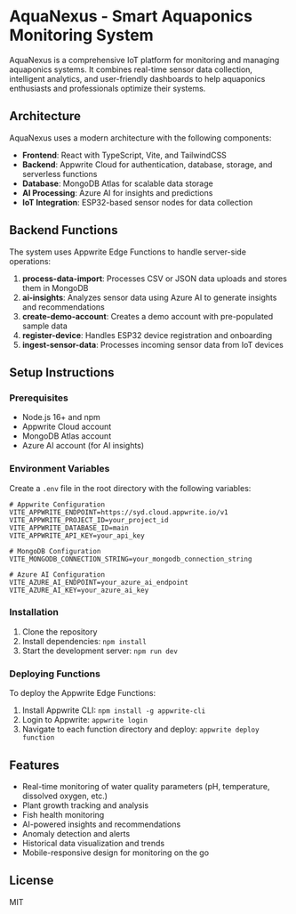# AquaNexus - Smart Aquaponics Monitoring System

AquaNexus is a comprehensive IoT platform for monitoring and managing aquaponics systems. It combines real-time sensor data collection, intelligent analytics, and user-friendly dashboards to help aquaponics enthusiasts and professionals optimize their systems.

## Architecture

AquaNexus uses a modern architecture with the following components:

- **Frontend**: React with TypeScript, Vite, and TailwindCSS
- **Backend**: Appwrite Cloud for authentication, database, storage, and serverless functions
- **Database**: MongoDB Atlas for scalable data storage
- **AI Processing**: Azure AI for insights and predictions
- **IoT Integration**: ESP32-based sensor nodes for data collection

## Backend Functions

The system uses Appwrite Edge Functions to handle server-side operations:

1. **process-data-import**: Processes CSV or JSON data uploads and stores them in MongoDB
2. **ai-insights**: Analyzes sensor data using Azure AI to generate insights and recommendations
3. **create-demo-account**: Creates a demo account with pre-populated sample data
4. **register-device**: Handles ESP32 device registration and onboarding
5. **ingest-sensor-data**: Processes incoming sensor data from IoT devices

## Setup Instructions

### Prerequisites

- Node.js 16+ and npm
- Appwrite Cloud account
- MongoDB Atlas account
- Azure AI account (for AI insights)

### Environment Variables

Create a `.env` file in the root directory with the following variables:

```
# Appwrite Configuration
VITE_APPWRITE_ENDPOINT=https://syd.cloud.appwrite.io/v1
VITE_APPWRITE_PROJECT_ID=your_project_id
VITE_APPWRITE_DATABASE_ID=main
VITE_APPWRITE_API_KEY=your_api_key

# MongoDB Configuration
VITE_MONGODB_CONNECTION_STRING=your_mongodb_connection_string

# Azure AI Configuration
VITE_AZURE_AI_ENDPOINT=your_azure_ai_endpoint
VITE_AZURE_AI_KEY=your_azure_ai_key
```

### Installation

1. Clone the repository
2. Install dependencies: `npm install`
3. Start the development server: `npm run dev`

### Deploying Functions

To deploy the Appwrite Edge Functions:

1. Install Appwrite CLI: `npm install -g appwrite-cli`
2. Login to Appwrite: `appwrite login`
3. Navigate to each function directory and deploy: `appwrite deploy function`

## Features

- Real-time monitoring of water quality parameters (pH, temperature, dissolved oxygen, etc.)
- Plant growth tracking and analysis
- Fish health monitoring
- AI-powered insights and recommendations
- Anomaly detection and alerts
- Historical data visualization and trends
- Mobile-responsive design for monitoring on the go

## License

MIT